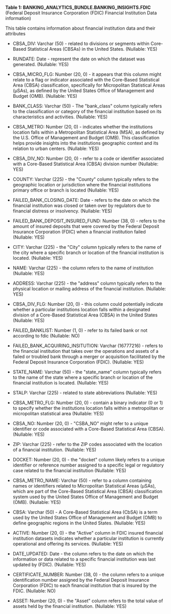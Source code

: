 **Table 1: BANKING_ANALYTICS_BUNDLE.BANKING_INSIGHTS.FDIC** (Federal Deposit Insurance Corporation (FDIC) Financial Institution Data information)

This table contains information about financial institution data and their attributes

- CBSA_DIV: Varchar (50) - related to divisions or segments within Core-Based Statistical Areas (CBSAs) in the United States. (Nullable: YES)

- RUNDATE: Date -  represent the date on which the dataset was generated. (Nullable: YES)

- CBSA_MICRO_FLG: Number (20, 0) -  it appears that this column might relate to a flag or indicator associated with the Core-Based Statistical Area (CBSA) classification, specifically for Micropolitan Statistical Areas (μSAs), as defined by the United States Office of Management and Budget (OMB). (Nullable: YES)

- BANK_CLASS: Varchar (50) - The "bank_class" column  typically refers to the classification or category of the financial institution based on its characteristics and activities. (Nullable: YES)

- CBSA_METRO: Number (20, 0) -  indicates whether the institutions location falls within a Metropolitan Statistical Area (MSA), as defined by the U.S. Office of Management and Budget (OMB). This classification helps provide insights into the institutions geographic context and its relation to urban centers. (Nullable: YES)

- CBSA_DIV_NO: Number (20, 0) - refer to a code or identifier associated with a Core-Based Statistical Area (CBSA) division number (Nullable: YES)

- COUNTY: Varchar (225) - the "County" column typically refers to the geographic location or jurisdiction where the financial institutions primary office or branch is located (Nullable: YES)

- FAILED_BANK_CLOSING_DATE: Date - refers to the date on which the financial institution was closed or taken over by regulators due to financial distress or insolvency. (Nullable: YES)

- FAILED_BANK_DEPOSIT_INSURED_FUND: Number (38, 0) -  refers to the amount of insured deposits that were covered by the Federal Deposit Insurance Corporation (FDIC) when a financial institution failed (Nullable: YES)

- CITY: Varchar (225) -  the "City" column typically refers to the name of the city where a specific branch or location of the financial institution is located. (Nullable: YES)

- NAME: Varchar (225) - the column refers to the name of institution (Nullable: YES)

- ADDRESS: Varchar (225) - the "address" column typically refers to the physical location or mailing address of the financial institution. (Nullable: YES)

- CBSA_DIV_FLG: Number (20, 0) -  this column could potentially indicate whether a particular institutions location falls within a designated division of a Core-Based Statistical Area (CBSA) in the United States (Nullable: YES)

- FAILED_BANKLIST: Number (1, 0) - refer to its failed bank or not according to fdic (Nullable: NO)

- FAILED_BANK_ACQUIRING_INSITUTION: Varchar (16777216) - refers to the financial institution that takes over the operations and assets of a failed or troubled bank through a merger or acquisition facilitated by the Federal Deposit Insurance Corporation (FDIC). (Nullable: YES)

- STATE_NAME: Varchar (50) -  the "state_name" column typically refers to the name of the state where a specific branch or location of the financial institution is located. (Nullable: YES)

- STALP: Varchar (225) - related to state abbreviations (Nullable: YES)

- CBSA_METRO_FLG: Number (20, 0) - contain a binary indicator (0 or 1) to specify whether the institutions location falls within a metropolitan or micropolitan statistical area (Nullable: YES)

- CBSA_NO: Number (20, 0) - "CSBA_NO" might refer to a unique identifier or code associated with a Core-Based Statistical Area (CBSA). (Nullable: YES)

- ZIP: Varchar (225) - refer to the ZIP codes associated with the location of a financial institution.  (Nullable: YES)

- DOCKET: Number (20, 0) - the "docket" column likely refers to a unique identifier or reference number assigned to a specific legal or regulatory case related to the financial institution (Nullable: YES)

- CBSA_METRO_NAME: Varchar (50) - refer to a column containing names or identifiers related to Micropolitan Statistical Areas (μSAs), which are part of the Core-Based Statistical Area (CBSA) classification system used by the United States Office of Management and Budget (OMB). (Nullable: YES)

- CBSA: Varchar (50) - A Core-Based Statistical Area (CbSA) is a term used by the United States Office of Management and Budget (OMB) to define geographic regions in the United States. (Nullable: YES)

- ACTIVE: Number (20, 0) - the "Active" column in FDIC insured financial institution datasets indicates whether a particular institution is currently operational and offering its services. (Nullable: YES)

- DATE_UPDATED: Date - the column refers to the date on which the information or data related to a specific financial institution was last updated by  (FDIC). (Nullable: YES)

- CERTIFICATE_NUMBER: Number (38, 0) - the column refers to a unique identification number assigned by the Federal Deposit Insurance Corporation (FDIC) to each financial institution that is insured by the FDIC. (Nullable: NO)

- ASSET: Number (20, 0) - the "Asset" column refers to the total value of assets held by the financial institution. (Nullable: YES)


